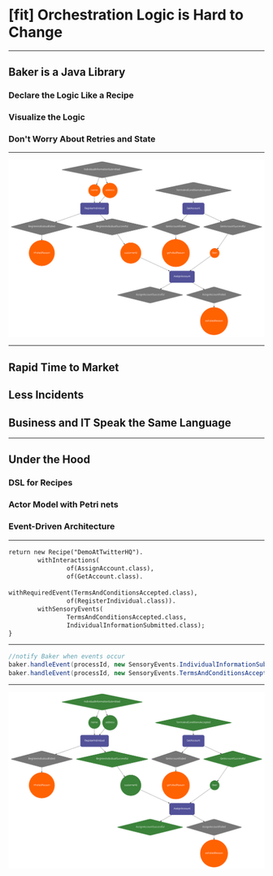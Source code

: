 # [fit] Orchestration Logic is Hard to Change

---

## Baker is a Java Library
### Declare the Logic Like a Recipe
### Visualize the Logic
### Don't Worry About Retries and State

---

![fit](recipe.png)

---

## Rapid Time to Market
## Less Incidents
## Business and IT Speak the Same Language

---

## Under the Hood
### DSL for Recipes
### Actor Model with Petri nets
### Event-Driven Architecture

---

```java, [.highlight: 3,4,6]
return new Recipe("DemoAtTwitterHQ").
        withInteractions(
                of(AssignAccount.class),
                of(GetAccount.class).
                        withRequiredEvent(TermsAndConditionsAccepted.class),
                of(RegisterIndividual.class)).
        withSensoryEvents(
                TermsAndConditionsAccepted.class,
                IndividualInformationSubmitted.class);
}
```

---

```java
//notify Baker when events occur
baker.handleEvent(processId, new SensoryEvents.IndividualInformationSubmitted(name, address));
baker.handleEvent(processId, new SensoryEvents.TermsAndConditionsAccepted());
```

---

![fit](end-state.png)